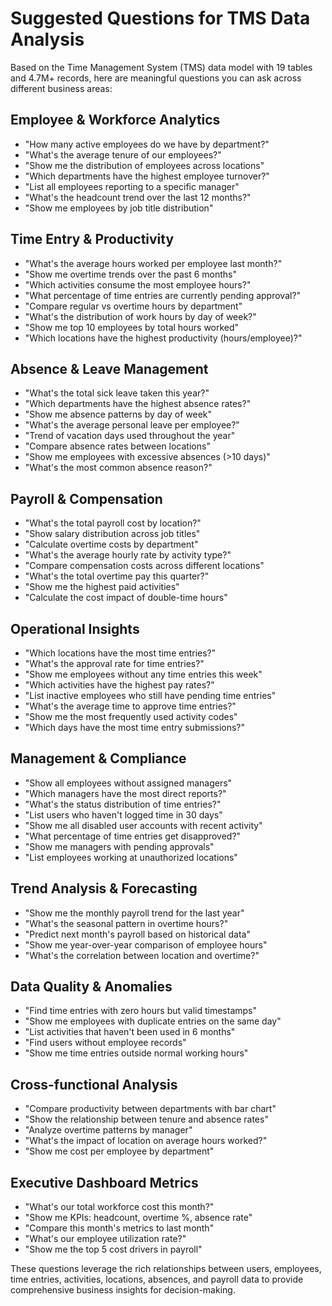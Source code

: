# Suggested Questions for TMS Data Analysis

Based on the Time Management System (TMS) data model with 19 tables and 4.7M+ records, here are meaningful questions you can ask across different business areas:

## Employee & Workforce Analytics
- "How many active employees do we have by department?"
- "What's the average tenure of our employees?"
- "Show me the distribution of employees across locations"
- "Which departments have the highest employee turnover?"
- "List all employees reporting to a specific manager"
- "What's the headcount trend over the last 12 months?"
- "Show me employees by job title distribution"

## Time Entry & Productivity
- "What's the average hours worked per employee last month?"
- "Show me overtime trends over the past 6 months" 
- "Which activities consume the most employee hours?"
- "What percentage of time entries are currently pending approval?"
- "Compare regular vs overtime hours by department"
- "What's the distribution of work hours by day of week?"
- "Show me top 10 employees by total hours worked"
- "Which locations have the highest productivity (hours/employee)?"

## Absence & Leave Management
- "What's the total sick leave taken this year?"
- "Which departments have the highest absence rates?"
- "Show me absence patterns by day of week"
- "What's the average personal leave per employee?"
- "Trend of vacation days used throughout the year"
- "Compare absence rates between locations"
- "Show me employees with excessive absences (>10 days)"
- "What's the most common absence reason?"

## Payroll & Compensation
- "What's the total payroll cost by location?"
- "Show salary distribution across job titles"
- "Calculate overtime costs by department"
- "What's the average hourly rate by activity type?"
- "Compare compensation costs across different locations"
- "What's the total overtime pay this quarter?"
- "Show me the highest paid activities"
- "Calculate the cost impact of double-time hours"

## Operational Insights
- "Which locations have the most time entries?"
- "What's the approval rate for time entries?"
- "Show me employees without any time entries this week"
- "Which activities have the highest pay rates?"
- "List inactive employees who still have pending time entries"
- "What's the average time to approve time entries?"
- "Show me the most frequently used activity codes"
- "Which days have the most time entry submissions?"

## Management & Compliance
- "Show all employees without assigned managers"
- "Which managers have the most direct reports?"
- "What's the status distribution of time entries?"
- "List users who haven't logged time in 30 days"
- "Show me all disabled user accounts with recent activity"
- "What percentage of time entries get disapproved?"
- "Show me managers with pending approvals"
- "List employees working at unauthorized locations"

## Trend Analysis & Forecasting
- "Show me the monthly payroll trend for the last year"
- "What's the seasonal pattern in overtime hours?"
- "Predict next month's payroll based on historical data"
- "Show me year-over-year comparison of employee hours"
- "What's the correlation between location and overtime?"

## Data Quality & Anomalies
- "Find time entries with zero hours but valid timestamps"
- "Show me employees with duplicate entries on the same day"
- "List activities that haven't been used in 6 months"
- "Find users without employee records"
- "Show me time entries outside normal working hours"

## Cross-functional Analysis
- "Compare productivity between departments with bar chart"
- "Show the relationship between tenure and absence rates"
- "Analyze overtime patterns by manager"
- "What's the impact of location on average hours worked?"
- "Show me cost per employee by department"

## Executive Dashboard Metrics
- "What's our total workforce cost this month?"
- "Show me KPIs: headcount, overtime %, absence rate"
- "Compare this month's metrics to last month"
- "What's our employee utilization rate?"
- "Show me the top 5 cost drivers in payroll"

These questions leverage the rich relationships between users, employees, time entries, activities, locations, absences, and payroll data to provide comprehensive business insights for decision-making.